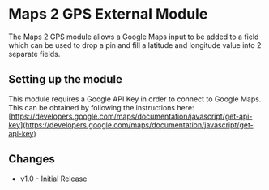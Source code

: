 # Maps 2 GPS External Module

The Maps 2 GPS module allows a Google Maps input to be added to a field which can be used to drop a pin and fill a latitude and longitude value into 2 separate fields.

## Setting up the module

This module requires a Google API Key in order to connect to Google Maps. This can be obtained by following the instructions here: [https://developers.google.com/maps/documentation/javascript/get-api-key](https://developers.google.com/maps/documentation/javascript/get-api-key)

## Changes
- v1.0 - Initial Release